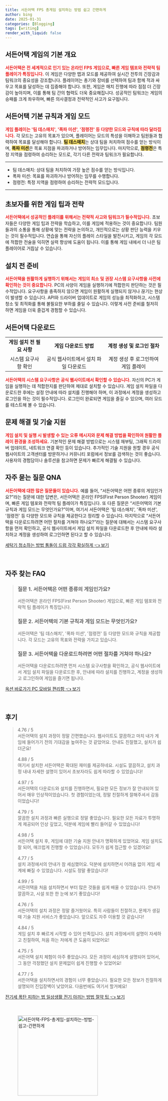 ```yaml
---
title: 서든어택 FPS 총게임 설치하는 방법 쉽고 간편하게
author: bing
date: 2025-01-31
categories: [Blogging]
tags: [writing]
render_with_liquid: false
---
```



<h2 id='서든어택_개요'>서든어택 게임의 기본 개요</h2>

<p><b><span style="color: #ee2323;">서든어택은 전 세계적으로 인기 있는 온라인 FPS 게임으로, 빠른 게임 템포와 전략적 팀 플레이가 특징입니다.</span></b> 이 게임은 다양한 맵과 모드를 제공하여 실시간 전투의 긴장감과 팀워크의 중요성을 강조합니다. 플레이어는 총기와 장비를 선택하여 팀과 함께 적과 싸우고 목표를 달성하는 데 집중해야 합니다. 또한, 게임은 매치 진행에 따라 점점 더 긴장감이 높아지며, 이를 통해 팀 간의 협력도 더욱 중요해집니다. 성공적인 팀워크는 게임의 승패를 크게 좌우하며, 빠른 의사결정과 전략적인 사고가 요구됩니다.</p>

<h2 id='서든어택_기본규칙_및_게임모드'>서든어택 기본 규칙과 게임 모드</h2>

<p><b><span style="color: #ee2323;">게임 플레이는 '팀 데스매치', '폭파 미션', '점령전' 등 다양한 모드와 규칙에 따라 달라집니다.</span></b> 각 모드는 고유의 목표가 있으며, 플레이어는 모드의 특성을 이해하고 팀원들과 협력하여 목표를 달성해야 합니다. <b><span style="background-color: #ffe066;">팀 데스매치</span></b>는 상대 팀을 처치하여 점수를 얻는 방식이며, <b><span style="background-color: #ffe066;">폭파 미션</span></b>은 목표 지점을 파괴하거나 방어하는 임무입니다. 마지막으로, <b><span style="background-color: #ffe066;">점령전</span></b>은 특정 지역을 점령하여 승리하는 모드로, 각기 다른 전략과 팀워크가 필요합니다.</p>

<hr />

<ul>
    <li>팀 데스매치: 상대 팀을 처치하여 가장 높은 점수를 얻는 방식입니다.</li>
    <li>폭파 미션: 목표를 파괴하거나 방어하는 임무를 수행합니다.</li>
    <li>점령전: 특정 지역을 점령하여 승리하는 전략적 모드입니다.</li>
</ul>

<hr />

<h2 id='초보자를_위한_게임_팁'>초보자를 위한 게임 팁과 전략</h2>

<p><b><span style="color: #ee2323;">서든어택에서 성공적인 플레이를 위해서는 전략적 사고와 팀워크가 필수적입니다.</span></b> 초보자들은 다양한 게임 팁과 전략을 학습하고, 이를 게임에 적용하는 것이 중요합니다. 팀원들과의 소통을 통해 상황에 맞는 전략을 논의하고, 개인적으로는 상황 판단 능력을 키우는 것이 필수적입니다. 연습을 통해 자신의 플레이 스타일을 발전시키고, 게임의 각 모드에 적합한 전술을 익히면 실력 향상에 도움이 됩니다. 이를 통해 게임 내에서 더 나은 팀 플레이어로 거듭날 수 있습니다.</p>

<h2 id='설치전_준비'>설치 전 준비</h2>

<p><b><span style="color: #ee2323;">서든어택을 원활하게 실행하기 위해서는 게임의 최소 및 권장 시스템 요구사항을 사전에 확인하는 것이 중요합니다.</span></b> PC의 사양이 게임을 실행하기에 적합한지 판단하는 것은 필수적입니다. 요구사항을 충족하지 않으면 게임이 원활하게 실행되지 않거나 끊기는 현상이 발생할 수 있습니다. API와 드라이버 업데이트로 게임의 성능을 최적화하고, 시스템 청소 및 최적화를 통해 불필요한 부하를 줄일 수 있습니다. 이렇게 사전 준비를 철저히 하면 게임을 더욱 즐겁게 경험할 수 있습니다.</p>

<h2 id='서든어택_다운로드'>서든어택 다운로드</h2>

<table>
    <tr>
        <td style="text-align: center; height: 17px;"><b>게임 설치 전 필요 사항</b></td>
        <td style="text-align: center; height: 17px;"><b>게임 다운로드 방법</b></td>
        <td style="text-align: center; height: 17px;"><b>계정 생성 및 로그인 절차</b></td>
    </tr>
    <tr>
        <td style="text-align: center; height: 17px;">시스템 요구사항 확인</td>
        <td style="text-align: center; height: 17px;">공식 웹사이트에서 설치 파일 다운로드</td>
        <td style="text-align: center; height: 17px;">계정 생성 후 로그인하여 게임 플레이</td>
    </tr>
</table>

<p><b><span style="color: #ee2323;">서든어택의 시스템 요구사항은 공식 웹사이트에서 확인할 수 있습니다.</span></b> 자신의 PC가 게임을 실행하는 데 적합한지를 판단하여 제대로 설치할 수 있습니다. 게임 설치 파일을 다운로드한 후에는 설정 안내에 따라 설치를 진행해야 하며, 이 과정에서 계정을 생성하고 로그인을 하는 것이 필수적입니다. 로그인이 완료되면 게임을 즐길 수 있으며, 여러 모드를 테스트해 볼 수 있습니다.</p>

<h2 id='문제_해결_및_기술_지원'>문제 해결 및 기술 지원</h2>

<p><b><span style="color: #ee2323;">게임 설치 및 실행 시 발생할 수 있는 오류 메시지와 문제 해결 방법을 확인하여 원활한 플레이 환경을 조성하세요.</span></b> 기본적인 문제 해결 방법으로는 시스템 재부팅, 그래픽 드라이버 업데이트, 네트워크 연결 확인 등이 있습니다. 추가적인 기술 지원을 원할 경우 공식 웹사이트의 고객센터를 방문하거나 커뮤니티 포럼에서 정보를 검색하는 것이 좋습니다. 사용자의 경험담이나 솔루션을 참고하면 문제가 빠르게 해결될 수 있습니다.</p>

<h2 id='자주_묻는_질문'>자주 묻는 질문 QNA</h2>

<p><b><span style="color: #ee2323;">서든어택에 대한 많은 질문들이 있습니다.</span></b> 예를 들어, “서든어택은 어떤 종류의 게임인가요?”라는 질문에 대한 답변은, 서든어택은 온라인 FPS(First Person Shooter) 게임이며, 빠른 게임 템포와 전략적 팀 플레이가 특징입니다. 또 다른 질문은 “서든어택의 기본 규칙과 게임 모드는 무엇인가요?”이며, 여기서 서든어택은 '팀 데스매치', '폭파 미션', '점령전' 등 다양한 모드와 규칙을 제공한다고 정리할 수 있습니다. 마지막으로 “서든어택을 다운로드하려면 어떤 절차를 거쳐야 하나요?”라는 질문에 대해서는 시스템 요구사항을 먼저 확인하고, 공식 웹사이트에서 게임 설치 파일을 다운로드한 후 안내에 따라 설치하고 계정을 생성하여 로그인하면 된다고 할 수 있습니다.</p>


<p><a class="click-button" title="세탁기 청소하는 방법 통돌이 드럼 각각 확실하게" href="https://blackassets.github.io/posts/%EC%84%B8%ED%83%81%EA%B8%B0-%EC%B2%AD%EC%86%8C%ED%95%98%EB%8A%94-%EB%B0%A9%EB%B2%95-%ED%86%B5%EB%8F%8C%EC%9D%B4-%EB%93%9C%EB%9F%BC-%EA%B0%81%EA%B0%81-%ED%99%95%EC%8B%A4%ED%95%98%EA%B2%8C/" rel="dofollow">세탁기 청소하는 방법 통돌이 드럼 각각 확실하게 👈 보기</a></p><br>
<h2 id='자주_찾는_FAQ'>자주 찾는 FAQ</h2>
<div itemscope="" itemtype="https://schema.org/FAQPage"> 
<blockquote> 
<div itemscope="" itemprop="mainEntity" itemtype="https://schema.org/Question"> 
<h3 itemprop="name">질문 1. 서든어택은 어떤 종류의 게임인가요?</h3> 
<div itemscope="" itemprop="acceptedAnswer" itemtype="https://schema.org/Answer"> 
<span itemprop="text"> 
<p>서든어택은 온라인 FPS(First Person Shooter) 게임으로, 빠른 게임 템포와 전략적 팀 플레이가 특징입니다.</p> 
</span> 
</div> 
</div> 
<div itemscope="" itemprop="mainEntity" itemtype="https://schema.org/Question"> 
<h3 itemprop="name">질문 2. 서든어택의 기본 규칙과 게임 모드는 무엇인가요?</h3> 
<div itemscope="" itemprop="acceptedAnswer" itemtype="https://schema.org/Answer"> 
<span itemprop="text"> 
<p>서든어택은 '팀 데스매치', '폭파 미션', '점령전' 등 다양한 모드와 규칙을 제공합니다. 각 모드는 고유의 목표와 전략을 가지고 있습니다.</p> 
</span> 
</div> 
</div> 
<div itemscope="" itemprop="mainEntity" itemtype="https://schema.org/Question"> 
<h3 itemprop="name">질문 3. 서든어택을 다운로드하려면 어떤 절차를 거쳐야 하나요?</h3> 
<div itemscope="" itemprop="acceptedAnswer" itemtype="https://schema.org/Answer"> 
<span itemprop="text"> 
<p>서든어택을 다운로드하려면 먼저 시스템 요구사항을 확인하고, 공식 웹사이트에서 게임 설치 파일을 다운로드한 후, 안내에 따라 설치를 진행하고, 계정을 생성하고 로그인하여 게임을 즐기면 됩니다.</p> 
</span> 
</div> 
</div> 
</blockquote> 
</div>
<p><a class="click-button" title="옥션 바로가기 PC 모바일 편리함" href="https://blackassets.github.io/posts/%EC%98%A5%EC%85%98-%EB%B0%94%EB%A1%9C%EA%B0%80%EA%B8%B0-PC-%EB%AA%A8%EB%B0%94%EC%9D%BC-%ED%8E%B8%EB%A6%AC%ED%95%A8/" rel="dofollow">옥션 바로가기 PC 모바일 편리함 👈 보기</a></p><br>
<h2 id='후기'>후기</h2>
<div itemscope itemtype="https://schema.org/Product">
  <blockquote>
  <div itemprop="review" itemscope itemtype="https://schema.org/Review">
      <div itemprop="reviewRating" itemscope itemtype="https://schema.org/Rating"> <span itemprop="ratingValue">4.76</span> / <span itemprop="bestRating">5</span> </div>
      <span itemprop="reviewBody">서든어택의 설치 과정이 정말 간편했습니다. 웹사이트도 깔끔하고 마치 내가 게임에 들어가기 전의 기대감을 높여주는 것 같았어요. 안내도 친절했고, 설치가 쉽더군요!</span>
  </div>
  <br>
  <div itemprop="review" itemscope itemtype="https://schema.org/Review">
      <div itemprop="reviewRating" itemscope itemtype="https://schema.org/Rating"> <span itemprop="ratingValue">4.88</span> / <span itemprop="bestRating">5</span> </div>
      <span itemprop="reviewBody">여기서 설치한 서든어택은 확대된 재미를 제공하네요. 시설도 깔끔하고, 설치 과정 내내 자세한 설명이 있어서 초보자라도 쉽게 따라할 수 있었습니다!</span>
  </div>
  <br>
  <div itemprop="review" itemscope itemtype="https://schema.org/Review">
      <div itemprop="reviewRating" itemscope itemtype="https://schema.org/Rating"> <span itemprop="ratingValue">4.97</span> / <span itemprop="bestRating">5</span> </div>
      <span itemprop="reviewBody">서든어택의 다운로드와 설치를 진행하면서, 필요한 모든 정보가 잘 안내되어 있어서 매우 인상적이었습니다. 첫 경험이었는데, 정말 친절하게 잘해주셔서 감동이었습니다!</span>
  </div>
  <br>
  <div itemprop="review" itemscope itemtype="https://schema.org/Review">
      <div itemprop="reviewRating" itemscope itemtype="https://schema.org/Rating"> <span itemprop="ratingValue">4.79</span> / <span itemprop="bestRating">5</span> </div>
      <span itemprop="reviewBody">깔끔한 설치 과정과 빠른 실행으로 정말 좋았습니다. 필요한 모든 자료가 투명하게 제공되어 인상 깊었고, 덕분에 게임에 빨리 들어갈 수 있었습니다!</span>
  </div>
  <br>
  <div itemprop="review" itemscope itemtype="https://schema.org/Review">
      <div itemprop="reviewRating" itemscope itemtype="https://schema.org/Rating"> <span itemprop="ratingValue">4.98</span> / <span itemprop="bestRating">5</span> </div>
      <span itemprop="reviewBody">서든어택 설치 후, 게임에 대한 기술 지원 안내가 명확하게 있었어요. 게임 설치도 잘 되어, 매끄럽게 진행할 수 있었습니다. 모두가 쉽게 접근할 수 있겠어요!</span>
  </div>
  <br>
  <div itemprop="review" itemscope itemtype="https://schema.org/Review">
      <div itemprop="reviewRating" itemscope itemtype="https://schema.org/Rating"> <span itemprop="ratingValue">4.77</span> / <span itemprop="bestRating">5</span> </div>
      <span itemprop="reviewBody">설치 과정에서의 안내가 참 세심했어요. 덕분에 설치하면서 어려움 없이 게임 세계에 빠질 수 있었습니다. 시설도 정말 좋았습니다!</span>
  </div>
  <br>
  <div itemprop="review" itemscope itemtype="https://schema.org/Review">
      <div itemprop="reviewRating" itemscope itemtype="https://schema.org/Rating"> <span itemprop="ratingValue">4.99</span> / <span itemprop="bestRating">5</span> </div>
      <span itemprop="reviewBody">서든어택을 처음 설치하면서 부터 많은 것들을 쉽게 배울 수 있었습니다. 안내가 깔끔하고, 시설 또한 한 눈에 보기 좋았습니다!</span>
  </div>
  <br>
  <div itemprop="review" itemscope itemtype="https://schema.org/Review">
      <div itemprop="reviewRating" itemscope itemtype="https://schema.org/Rating"> <span itemprop="ratingValue">4.76</span> / <span itemprop="bestRating">5</span> </div>
      <span itemprop="reviewBody">서든어택의 설치 과정은 정말 즐거웠어요. 특히 사람들이 친절하고, 문제가 생길 때 기술 지원 서비스가 좋았습니다. 앞으로도 자주 이용할 것 같습니다!</span>
  </div>
  <br>
  <div itemprop="review" itemscope itemtype="https://schema.org/Review">
      <div itemprop="reviewRating" itemscope itemtype="https://schema.org/Rating"> <span itemprop="ratingValue">4.84</span> / <span itemprop="bestRating">5</span> </div>
      <span itemprop="reviewBody">게임 설치 후 빠르게 시작할 수 있어 만족입니다. 설치 과정에서의 설명이 자세하고 친절하여, 처음 하는 저에게 큰 도움이 되었어요!</span>
  </div>
  <br>
  <div itemprop="review" itemscope itemtype="https://schema.org/Review">
      <div itemprop="reviewRating" itemscope itemtype="https://schema.org/Rating"> <span itemprop="ratingValue">4.75</span> / <span itemprop="bestRating">5</span> </div>
      <span itemprop="reviewBody">서든어택 설치 체험이 아주 좋았습니다. 모든 과정이 세심하게 설명되어 있어서, 그 동안 걱정했던 설치 문제없이 쉽게 진행할 수 있었어요!</span>
  </div>
  <br>
  <div itemprop="review" itemscope itemtype="https://schema.org/Review">
      <div itemprop="reviewRating" itemscope itemtype="https://schema.org/Rating"> <span itemprop="ratingValue">4.77</span> / <span itemprop="bestRating">5</span> </div>
      <span itemprop="reviewBody">서든어택을 설치하면서의 경험이 너무 좋았습니다. 필요한 모든 정보가 친절하게 설명되어 진입장벽이 낮았어요. 다음번에도 여기서 할거예요!</span>
  </div>
  </blockquote>
</div>
<p><a class="click-button" title="전기세 폭탄 피하는 법 일상생활 전기 아끼는 방법 절약 팁" href="https://blackassets.github.io/posts/%EC%A0%84%EA%B8%B0%EC%84%B8-%ED%8F%AD%ED%83%84-%ED%94%BC%ED%95%98%EB%8A%94-%EB%B2%95-%EC%9D%BC%EC%83%81%EC%83%9D%ED%99%9C-%EC%A0%84%EA%B8%B0-%EC%95%84%EB%81%BC%EB%8A%94-%EB%B0%A9%EB%B2%95-%EC%A0%88%EC%95%BD-%ED%8C%81/" rel="dofollow">전기세 폭탄 피하는 법 일상생활 전기 아끼는 방법 절약 팁 👈 보기</a></p><br>
<figure class="image"><img src="https://blackassets.github.io/assets/img/thumbnail/서든어택-FPS-총게임-설치하는-방법-쉽고-간편하게.webp" alt="서든어택-FPS-총게임-설치하는-방법-쉽고-간편하게" width="256" height="256"></figure>